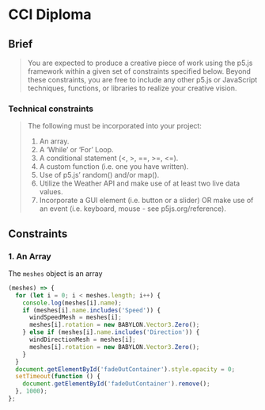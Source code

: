 # CCI Diploma

## Brief

> You are expected to produce a creative piece of work using the p5.js framework within a given set of constraints specified below. Beyond these constraints, you are free to include any other p5.js or JavaScript techniques, functions, or libraries to realize your creative vision.

### Technical constraints

> The following must be incorporated into your project:
>
> 1. An array.
> 2. A ‘While’ or ‘For’ Loop.
> 3. A conditional statement (<, >, ==, >=, <=).
> 4. A custom function (i.e. one you have written).
> 5. Use of p5.js’ random() and/or map().
> 6. Utilize the Weather API and make use of at least two live data values.
> 7. Incorporate a GUI element (i.e. button or a slider) OR make use of an event (i.e. keyboard, mouse - see p5js.org/reference).

## Constraints

### 1. An Array

The `meshes` object is an array

```javascript
(meshes) => {
  for (let i = 0; i < meshes.length; i++) {
    console.log(meshes[i].name);
    if (meshes[i].name.includes('Speed')) {
      windSpeedMesh = meshes[i];
      meshes[i].rotation = new BABYLON.Vector3.Zero();
    } else if (meshes[i].name.includes('Direction')) {
      windDirectionMesh = meshes[i];
      meshes[i].rotation = new BABYLON.Vector3.Zero();
    }
  }
  document.getElementById('fadeOutContainer').style.opacity = 0;
  setTimeout(function () {
    document.getElementById('fadeOutContainer').remove();
  }, 1000);
};
```
